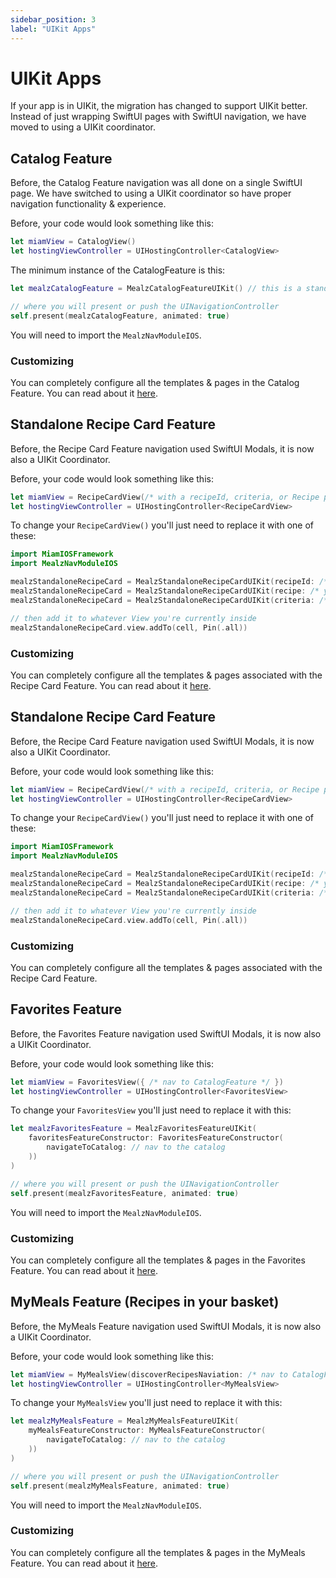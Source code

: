 ```yaml
---
sidebar_position: 3
label: "UIKit Apps"
---
```


# UIKit Apps

If your app is in UIKit, the migration has changed to support UIKit better.
Instead of just wrapping SwiftUI pages with SwiftUI navigation, we have moved to using a UIKit coordinator.

## Catalog Feature

Before, the Catalog Feature navigation was all done on a single SwiftUI page.
We have switched to using a UIKit coordinator so have proper navigation functionality & experience.

Before, your code would look something like this:

```swift
let miamView = CatalogView()
let hostingViewController = UIHostingController<CatalogView>
```

The minimum instance of the CatalogFeature is this:

```swift
let mealzCatalogFeature = MealzCatalogFeatureUIKit() // this is a standalone UINavigationController

// where you will present or push the UINavigationController 
self.present(mealzCatalogFeature, animated: true)
```

You will need to import the `MealzNavModuleIOS`.

### Customizing

You can completely configure all the templates & pages in the Catalog Feature.
You can read about it [here](/docs/ios/features/catalog/customize-views).

## Standalone Recipe Card Feature

Before, the Recipe Card Feature navigation used SwiftUI Modals, it is now also a UIKit Coordinator.

Before, your code would look something like this:

```swift
let miamView = RecipeCardView(/* with a recipeId, criteria, or Recipe passed in */)
let hostingViewController = UIHostingController<RecipeCardView>
```

To change your `RecipeCardView()` you'll just need to replace it with one of these:

```swift
import MiamIOSFramework
import MealzNavModuleIOS

mealzStandaloneRecipeCard = MealzStandaloneRecipeCardUIKit(recipeId: /* your String recipe id */)
mealzStandaloneRecipeCard = MealzStandaloneRecipeCardUIKit(recipe: /* your Recipe object */)
mealzStandaloneRecipeCard = MealzStandaloneRecipeCardUIKit(criteria: /* your SuggestionsCriteria object */)

// then add it to whatever View you're currently inside
mealzStandaloneRecipeCard.view.addTo(cell, Pin(.all))
```

### Customizing

You can completely configure all the templates & pages associated with the Recipe Card Feature.
You can read about it [here](/docs/ios/features/recipe-card/customize-views).

## Standalone Recipe Card Feature

Before, the Recipe Card Feature navigation used SwiftUI Modals, it is now also a UIKit Coordinator.

Before, your code would look something like this:

```swift
let miamView = RecipeCardView(/* with a recipeId, criteria, or Recipe passed in */)
let hostingViewController = UIHostingController<RecipeCardView>
```

To change your `RecipeCardView()` you'll just need to replace it with one of these:

```swift
import MiamIOSFramework
import MealzNavModuleIOS

mealzStandaloneRecipeCard = MealzStandaloneRecipeCardUIKit(recipeId: /* your String recipe id */)
mealzStandaloneRecipeCard = MealzStandaloneRecipeCardUIKit(recipe: /* your Recipe object */)
mealzStandaloneRecipeCard = MealzStandaloneRecipeCardUIKit(criteria: /* your SuggestionsCriteria object */)

// then add it to whatever View you're currently inside
mealzStandaloneRecipeCard.view.addTo(cell, Pin(.all))
```

### Customizing

You can completely configure all the templates & pages associated with the Recipe Card Feature.

[//]: # (You can read about it [here]&#40;/docs/ios/features/catalog/customize-views.md&#41;.)

## Favorites Feature

Before, the Favorites Feature navigation used SwiftUI Modals, it is now also a UIKit Coordinator.

Before, your code would look something like this:

```swift
let miamView = FavoritesView({ /* nav to CatalogFeature */ })
let hostingViewController = UIHostingController<FavoritesView>
```

To change your `FavoritesView` you'll just need to replace it with this:
```swift
let mealzFavoritesFeature = MealzFavoritesFeatureUIKit(
    favoritesFeatureConstructor: FavoritesFeatureConstructor(
        navigateToCatalog: // nav to the catalog
    ))
)

// where you will present or push the UINavigationController 
self.present(mealzFavoritesFeature, animated: true)
```

You will need to import the `MealzNavModuleIOS`.

### Customizing

You can completely configure all the templates & pages in the Favorites Feature.
You can read about it [here](/docs/ios/features/favorites/customize-views).

## MyMeals Feature (Recipes in your basket)

Before, the MyMeals Feature navigation used SwiftUI Modals, it is now also a UIKit Coordinator.

Before, your code would look something like this:

```swift
let miamView = MyMealsView(discoverRecipesNaviation: /* nav to CatalogFeature */)
let hostingViewController = UIHostingController<MyMealsView>
```

To change your `MyMealsView` you'll just need to replace it with this:
```swift
let mealzMyMealsFeature = MealzMyMealsFeatureUIKit(
    myMealsFeatureConstructor: MyMealsFeatureConstructor(
        navigateToCatalog: // nav to the catalog
    ))
)

// where you will present or push the UINavigationController 
self.present(mealzMyMealsFeature, animated: true)
```

You will need to import the `MealzNavModuleIOS`.

### Customizing

You can completely configure all the templates & pages in the MyMeals Feature.
You can read about it [here](/docs/ios/features/myMeals/customize-views).
